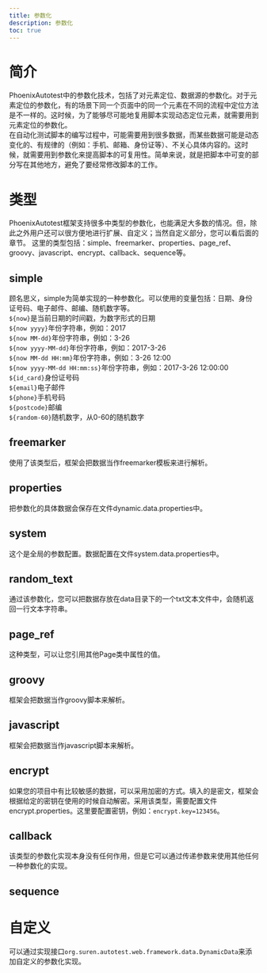 ```yaml
---
title: 参数化
description: 参数化
toc: true
---
```


# 简介
PhoenixAutotest中的参数化技术，包括了对元素定位、数据源的参数化。对于元素定位的参数化，有的场景下同一个页面中的同一个元素在不同的流程中定位方法是不一样的。这时候，为了能够尽可能地复用脚本实现动态定位元素，就需要用到元素定位的参数化。    
在自动化测试脚本的编写过程中，可能需要用到很多数据，而某些数据可能是动态变化的、有规律的（例如：手机、邮箱、身份证等）、不关心具体内容的。这时候，就需要用到参数化来提高脚本的可复用性。简单来说，就是把脚本中可变的部分写在其他地方，避免了要经常修改脚本的工作。
# 类型
PhoenixAutotest框架支持很多中类型的参数化，也能满足大多数的情况。但，除此之外用户还可以很方便地进行扩展、自定义；当然自定义部分，您可以看后面的章节。
这里的类型包括：simple、freemarker、properties、page_ref、groovy、javascript、encrypt、callback、sequence等。
## simple
顾名思义，simple为简单实现的一种参数化。可以使用的变量包括：日期、身份证号码、电子邮件、邮编、随机数字等。  
`${now}`是当前日期的时间戳，为数字形式的日期  
`${now yyyy}`年份字符串，例如：2017  
`${now MM-dd}`年份字符串，例如：3-26  
`${now yyyy-MM-dd}`年份字符串，例如：2017-3-26  
`${now MM-dd HH:mm}`年份字符串，例如：3-26 12:00  
`${now yyyy-MM-dd HH:mm:ss}`年份字符串，例如：2017-3-26 12:00:00  
`${id_card}`身份证号码  
`${email}`电子邮件  
`${phone}`手机号码  
`${postcode}`邮编  
`${random-60}`随机数字，从0-60的随机数字
## freemarker
使用了该类型后，框架会把数据当作freemarker模板来进行解析。
## properties
把参数化的具体数据会保存在文件dynamic.data.properties中。
## system
这个是全局的参数配置。数据配置在文件system.data.properties中。
## random_text
通过该参数化，您可以把数据存放在data目录下的一个txt文本文件中，会随机返回一行文本字符串。
## page_ref
这种类型，可以让您引用其他Page类中属性的值。
## groovy
框架会把数据当作groovy脚本来解析。
## javascript
框架会把数据当作javascript脚本来解析。
## encrypt
如果您的项目中有比较敏感的数据，可以采用加密的方式。填入的是密文，框架会根据给定的密钥在使用的时候自动解密。采用该类型，需要配置文件encrypt.properties。这里要配置密钥，例如：`encrypt.key=123456`。
## callback
该类型的参数化实现本身没有任何作用，但是它可以通过传递参数来使用其他任何一种参数化的实现。
## sequence
# 自定义
可以通过实现接口`org.suren.autotest.web.framework.data.DynamicData`来添加自定义的参数化实现。